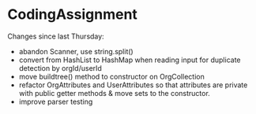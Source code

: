 # CodingAssignment
Changes since last Thursday:
* abandon Scanner, use string.split()
* convert from HashList to HashMap when reading input for duplicate detection by orgId/userId
* move buildtree() method to constructor on OrgCollection
* refactor OrgAttributes and UserAttributes so that attributes are private with public getter methods & move sets to the constructor.
* improve parser testing
